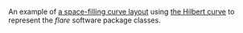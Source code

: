 An example of [a space-filling curve layout](http://bl.ocks.org/nitaku/8772179) using [the Hilbert curve](http://bl.ocks.org/nitaku/6514960) to represent the *flare* software package classes.